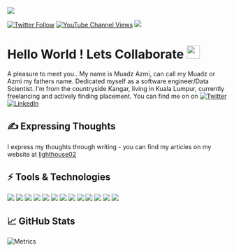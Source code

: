 ![](https://raw.githubusercontent.com/willofd02/Muadz_Azmi/blob/master/header_banner.png)

[![Twitter Follow](https://img.shields.io/twitter/follow/Muadzmi02?color=blue&label=Follow&logo=twitter&style=flat-square&link=https://twitter.com/Muadzmi02)](https://twitter.com/Muadzmi02) 
[![YouTube Channel Views](https://img.shields.io/youtube/channel/views/UC6bxCRcJN9tVQRvsnM86lOA?style=social&link=https://www.youtube.com/channel/UC6bxCRcJN9tVQRvsnM86lOA/)](https://www.youtube.com/channel/UC6bxCRcJN9tVQRvsnM86lOA/) 
![](https://komarev.com/ghpvc/?username=willofd02&label=Profile+Views)


# Hello World ! Lets Collaborate <img src="https://github.com/willofd02/Muadz_Azmi/blob/master/collaborator-handshake.gif" width="30px">

A pleasure to meet you.. My name is Muadz Azmi, can call my Muadz or Azmi my fathers name. Dedicated myself as a software engineer/Data Scientist. I'm from the countryside Kangar, living in Kuala Lumpur, currently freelancing and actively finding placement. You can find me on on [![Twitter][1.1]][1] [![LinkedIn][1.2]][2]

## &#x270d; Expressing Thoughts

I express my thoughts through writing - you can find my articles on my website at [lighthouse02](https://lighthouse02.com/blog/) 

##  ⚡ Tools & Technologies 
![](https://img.shields.io/badge/OS-Linux-informational?style=flat&logo=linux&logoColor=white&color=FF4747)
![](https://img.shields.io/badge/Editor-Visual_Studio_Code-informational?style=flat&logo=visualstudiocode&logoColor=white&color=FF4747)
![](https://img.shields.io/badge/Editor-Google_Collab-informational?style=flat&logo=googlecolab&logoColor=white&color=FF4747)
![](https://img.shields.io/badge/Editor-Jupyter_Notebook-informational?style=flat&logo=jupyter&logoColor=white&color=FF4747)
![](https://img.shields.io/badge/Code-Python-informational?style=flat&logo=python&logoColor=white&color=FF4747)
![](https://img.shields.io/badge/Code-JavaScript-informational?style=flat&logo=javascript&logoColor=white&color=FF4747)
![](https://img.shields.io/badge/Shell-Bash-informational?style=flat&logo=gnu-bash&logoColor=white&color=FF4747)
![](https://img.shields.io/badge/Tools-PostgreSQL-informational?style=flat&logo=postgresql&logoColor=white&color=FF4747)
![](https://img.shields.io/badge/Tools-Docker-informational?style=flat&logo=docker&logoColor=white&color=FF4747)
![](https://img.shields.io/badge/Tools-Google_Cloud-informational?style=flat&logo=googlecloud&logoColor=white&color=FF4747)
![](https://img.shields.io/badge/Tools-Anaconda_Navigator-informational?style=flat&logo=anaconda&logoColor=white&color=FF4747)
![](https://img.shields.io/badge/Cloud-Amazon_AWS-informational?style=flat&logo=amazonaws&logoColor=white&color=FF4747)
![](https://img.shields.io/badge/Git-Git-informational?style=flat&logo=git&logoColor=white&color=FF4747)




## &#x1f4c8; GitHub Stats
![Metrics](https://metrics.lecoq.io/willofd02?template=classic&achievements=1&isocalendar=1&languages=1&introduction=1&isocalendar.duration=half-year&languages.limit=8&languages.sections=most-used&languages.colors=github&languages.threshold=0%25&languages.indepth=false&languages.categories=markup%2C%20programming&languages.recent.categories=markup%2C%20programming&languages.recent.load=300&languages.recent.days=14&introduction.title=true&achievements.threshold=C&achievements.secrets=true&achievements.display=compact&achievements.limit=0&config.timezone=Asia%2FKuala_Lumpur)

<!-- Badge -->

[1.1]: https://img.shields.io/badge/Twitter-1DA1F2?style=for-the-badge&logo=twitter&logoColor=white 
[1.2]: https://img.shields.io/badge/LinkedIn-0077B5?style=for-the-badge&logo=linkedin&logoColor=white


<!-- links to my social media accounts -->

[1]: https://twitter.com/Muadzmi02
[2]: https://www.linkedin.com/in/muadz-azmi-8575aa153/